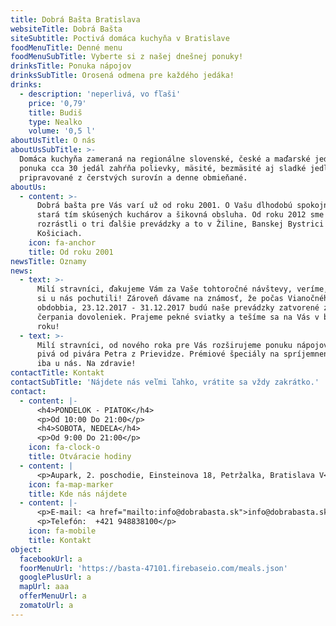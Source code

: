 ```yaml
---
title: Dobrá Bašta Bratislava
websiteTitle: Dobrá Bašta
siteSubtitle: Poctivá domáca kuchyňa v Bratislave
foodMenuTitle: Denné menu
foodMenuSubTitle: Vyberte si z našej dnešnej ponuky!
drinksTitle: Ponuka nápojov
drinksSubTitle: Orosená odmena pre každého jedáka!
drinks:
  - description: 'neperlivá, vo fľaši'
    price: '0,79'
    title: Budiš
    type: Nealko
    volume: '0,5 l'
aboutUsTitle: O nás
aboutUsSubTitle: >-
  Domáca kuchyňa zameraná na regionálne slovenské, české a maďarské jedlá. Denná
  ponuka cca 30 jedál zahŕňa polievky, mäsité, bezmäsité aj sladké jedlá, všetky
  pripravované z čerstvých surovín a denne obmieňané.
aboutUs:
  - content: >-
      Dobrá bašta pre Vás varí už od roku 2001. O Vašu dlhodobú spokojnosť sa
      stará tím skúsených kuchárov a šikovná obsluha. Od roku 2012 sme sa
      rozrástli o tri ďalšie prevádzky a to v Žiline, Banskej Bystrici a
      Košiciach.
    icon: fa-anchor
    title: Od roku 2001
newsTitle: Oznamy
news:
  - text: >-
      Milí stravníci, ďakujeme Vám za Vaše tohtoročné návštevy, veríme, že ste
      si u nás pochutili! Zároveň dávame na známosť, že počas Vianočného
      obdobbia, 23.12.2017 - 31.12.2017 budú naše prevádzky zatvorené z dôvodu
      čerpania dovoleniek. Prajeme pekné sviatky a tešíme sa na Vás v budúcom
      roku!
  - text: >-
      Milí stravníci, od nového roka pre Vás rozširujeme ponuku nápojov o domáce
      pivá od pivára Petra z Prievidze. Prémiové špeciály na spríjemnenie dňa,
      iba u nás. Na zdravie!
contactTitle: Kontakt
contactSubTitle: 'Nájdete nás veľmi ľahko, vrátite sa vždy zakrátko.'
contact:
  - content: |-
      <h4>PONDELOK - PIATOK</h4>
      <p>Od 10:00 Do 21:00</p>
      <h4>SOBOTA, NEDEĽA</h4>
      <p>Od 9:00 Do 21:00</p>
    icon: fa-clock-o
    title: Otváracie hodiny
  - content: |
      <p>Aupark, 2. poschodie, Einsteinova 18, Petržalka, Bratislava V</p>
    icon: fa-map-marker
    title: Kde nás nájdete
  - content: |-
      <p>E-mail: <a href="mailto:info@dobrabasta.sk">info@dobrabasta.sk</a></p>
      <p>Telefón:  +421 948838100</p>
    icon: fa-mobile
    title: Kontakt
object:
  facebookUrl: a
  foorMenuUrl: 'https://basta-47101.firebaseio.com/meals.json'
  googlePlusUrl: a
  mapUrl: aaa
  offerMenuUrl: a
  zomatoUrl: a
---
```


